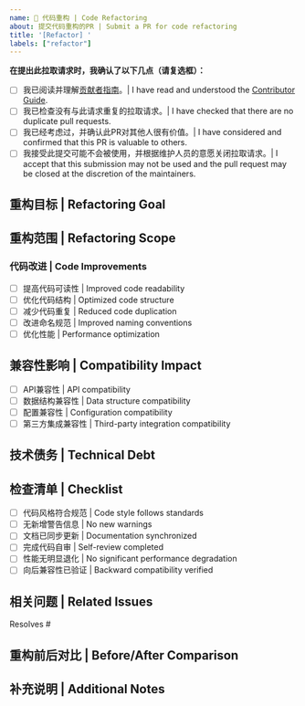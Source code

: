 ```yaml
---
name: 🔨 代码重构 | Code Refactoring
about: 提交代码重构的PR | Submit a PR for code refactoring
title: '[Refactor] '
labels: ["refactor"]
---
```


**在提出此拉取请求时，我确认了以下几点（请复选框）：**

- [ ] 我已阅读并理解[贡献者指南](https://github.com/freeCodeCamp/how-to-contribute-to-open-source/blob/main/README-CN.md)。| I have read and understood the [Contributor Guide](https://github.com/freeCodeCamp/how-to-contribute-to-open-source/blob/main/README-CN.md).
- [ ] 我已检查没有与此请求重复的拉取请求。| I have checked that there are no duplicate pull requests.
- [ ] 我已经考虑过，并确认此PR对其他人很有价值。| I have considered and confirmed that this PR is valuable to others.
- [ ] 我接受此提交可能不会被使用，并根据维护人员的意愿关闭拉取请求。| I accept that this submission may not be used and the pull request may be closed at the discretion of the maintainers.

## 重构目标 | Refactoring Goal
<!-- 请说明此次重构的目标 | Please explain the goal of this refactoring -->

## 重构范围 | Refactoring Scope
<!-- 请列出受影响的模块/文件 | Please list affected modules/files -->

### 代码改进 | Code Improvements
<!-- 请说明代码质量的具体改进点 | Please specify the improvements in code quality -->
- [ ] 提高代码可读性 | Improved code readability
- [ ] 优化代码结构 | Optimized code structure
- [ ] 减少代码重复 | Reduced code duplication
- [ ] 改进命名规范 | Improved naming conventions
- [ ] 优化性能 | Performance optimization

## 兼容性影响 | Compatibility Impact
<!-- 请评估对现有功能的影响 | Please assess the impact on existing functionality -->
- [ ] API兼容性 | API compatibility
- [ ] 数据结构兼容性 | Data structure compatibility
- [ ] 配置兼容性 | Configuration compatibility
- [ ] 第三方集成兼容性 | Third-party integration compatibility

## 技术债务 | Technical Debt
<!-- 请说明此次重构解决了哪些技术债务 | Please explain which technical debts are resolved -->

## 检查清单 | Checklist
- [ ] 代码风格符合规范 | Code style follows standards
- [ ] 无新增警告信息 | No new warnings
- [ ] 文档已同步更新 | Documentation synchronized
- [ ] 完成代码自审 | Self-review completed
- [ ] 性能无明显退化 | No significant performance degradation
- [ ] 向后兼容性已验证 | Backward compatibility verified

## 相关问题 | Related Issues
<!-- 请链接相关的Issue | Please link related issues -->
Resolves #

## 重构前后对比 | Before/After Comparison
<!-- 如果适用，请提供重构前后的代码对比 | If applicable, please provide code comparison before and after refactoring -->

## 补充说明 | Additional Notes
<!-- 任何其他需要说明的信息 | Any other information that needs to be shared -->